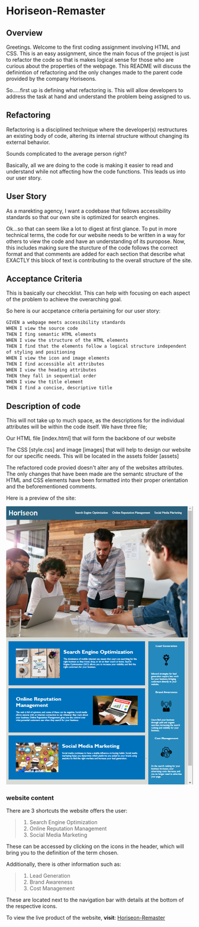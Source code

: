 # Horiseon-Remaster

## Overview

Greetings. Welcome to the first coding assignment involving HTML and CSS. This is an easy assignment, since the main focus of the project is just to refactor the code so that is makes logical sense for those who are curious about the properties of the webpage. This README will discuss the definintion of refactoring and the only changes made to the parent code provided by the company Horiseons.

So.....first up is defining what refactoring is. This will allow developers to address the task at hand and understand the problem being assigned to us. 

## Refactoring

Refactoring is a disciplined technique where the developer(s) restructures an existing body of code, altering its internal structure without changing its external behavior.

Sounds complicated to the average person right?

Basically, all we are doing to the code is making it easier to read and understand while not affecting how the code functions. This leads us into our user story.

## User Story

As a marekting agency, I want a codebase that follows accessibility standards so that our own site is optimized for search engines.

Ok...so that can seem like a lot to digest at first glance. To put in more technical terms, the code for our website needs to be written in a way for others to view the code and have an understanding of its puropose. Now, this includes making sure the sturcture of the code follows the correct format and that comments are added for each section that describe what EXACTLY this block of text is contributing to the overall structure of the site.

## Acceptance Criteria

This is basically our checcklist. This can help with focusing on each aspect of the problem to achieve the overarching goal.

So here is our accpetance criteria pertaining for our user story:

```
GIVEN a webpage meets accessibility standards
WHEN I view the source code
THEN I fing semantic HTML elements
WHEN I view the structure of the HTML elements
THEN I find that the elements follow a logical structure independent of styling and positioning
WHEN I view the icon and image elements
THEN I find accessible alt attributes
WHEN I view the heading attributes
THEN they fall in sequential order
WHEN I view the title element
THEN I find a concise, descriptive title

```

## Description of code

This will not take up to much space, as the descriptions for the individual attributes will be within the code itself. We have three file; 

Our HTML file [index.html] that will form the backbone of our website

The CSS [style.css] and image [images] that will help to design our website for our specific needs. This will be located in the assets folder [assets]

The refactored code provied doesn't alter any of the websites attributes. The only changes that have been made are the semantc structure of the HTML and CSS elements have been formatted into their proper orientation and the beforementioned comments. 

Here is a preview of the site: 

![Preview image for the homepage. Contains a navigation bar, a placeholder image in the header, and cards with text and images at the bottom of the page](./Preview/Horiseon-homepage.jpg)

### website content

There are 3 shortcuts the website offers the user:
> 1. Search Engine Optimization
> 2. Online Reputation Management
> 3. Social Media Marketing

These can be accessed by clicking on the icons in the header, which will bring you to the definition of the term chosen.

Additionally, there is other information such as:

> 1. Lead Generation
> 2. Brand Awareness
> 3. Cost Management

These are located next to the navigation bar with details at the bottom of the respective icons.

To view the live product of the website, **visit**: [Horiseon-Remaster](https://lawrencesb24.github.io/Horiseon-Remaster/)